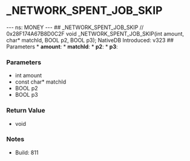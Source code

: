 # _NETWORK_SPENT_JOB_SKIP

--- ns: MONEY --- ## _NETWORK_SPENT_JOB_SKIP  // 0x28F174A67B8D0C2F void _NETWORK_SPENT_JOB_SKIP(int amount, char* matchId, BOOL p2, BOOL p3);  NativeDB Introduced: v323  ## Parameters * **amount**: * **matchId**: * **p2**: * **p3**:

### Parameters
* int amount
* const char* matchId
* BOOL p2
* BOOL p3

### Return Value
* void

### Notes
* Build: 811

